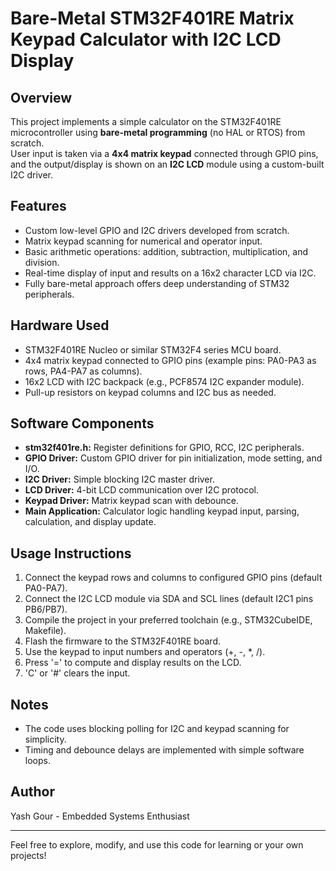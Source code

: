 # Bare-Metal STM32F401RE Matrix Keypad Calculator with I2C LCD Display

## Overview

This project implements a simple calculator on the STM32F401RE microcontroller using **bare-metal programming** (no HAL or RTOS) from scratch.  
User input is taken via a **4x4 matrix keypad** connected through GPIO pins, and the output/display is shown on an **I2C LCD** module using a custom-built I2C driver.

## Features

- Custom low-level GPIO and I2C drivers developed from scratch.
- Matrix keypad scanning for numerical and operator input.
- Basic arithmetic operations: addition, subtraction, multiplication, and division.
- Real-time display of input and results on a 16x2 character LCD via I2C.
- Fully bare-metal approach offers deep understanding of STM32 peripherals.

## Hardware Used

- STM32F401RE Nucleo or similar STM32F4 series MCU board.
- 4x4 matrix keypad connected to GPIO pins (example pins: PA0-PA3 as rows, PA4-PA7 as columns).
- 16x2 LCD with I2C backpack (e.g., PCF8574 I2C expander module).
- Pull-up resistors on keypad columns and I2C bus as needed.

## Software Components

- **stm32f401re.h:** Register definitions for GPIO, RCC, I2C peripherals.
- **GPIO Driver:** Custom GPIO driver for pin initialization, mode setting, and I/O.
- **I2C Driver:** Simple blocking I2C master driver.
- **LCD Driver:** 4-bit LCD communication over I2C protocol.
- **Keypad Driver:** Matrix keypad scan with debounce.
- **Main Application:** Calculator logic handling keypad input, parsing, calculation, and display update.

## Usage Instructions

1. Connect the keypad rows and columns to configured GPIO pins (default PA0-PA7).
2. Connect the I2C LCD module via SDA and SCL lines (default I2C1 pins PB6/PB7).
3. Compile the project in your preferred toolchain (e.g., STM32CubeIDE, Makefile).
4. Flash the firmware to the STM32F401RE board.
5. Use the keypad to input numbers and operators (+, -, *, /).
6. Press '=' to compute and display results on the LCD.
7. 'C' or '#' clears the input.

## Notes

- The code uses blocking polling for I2C and keypad scanning for simplicity.
- Timing and debounce delays are implemented with simple software loops.




## Author

Yash Gour - Embedded Systems Enthusiast

---

Feel free to explore, modify, and use this code for learning or your own projects!
